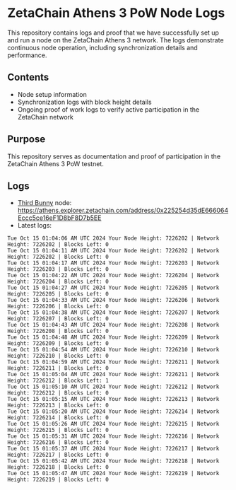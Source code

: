 # ZetaChain Athens 3 PoW Node Logs
This repository contains logs and proof that we have successfully set up and run a node on the ZetaChain Athens 3 network. The logs demonstrate continuous node operation, including synchronization details and performance.

## Contents
- Node setup information
- Synchronization logs with block height details
- Ongoing proof of work logs to verify active participation in the ZetaChain network

## Purpose
This repository serves as documentation and proof of participation in the ZetaChain Athens 3 PoW testnet.

## Logs

- [Third Bunny](https://thirdbunny.xyz/) node: https://athens.explorer.zetachain.com/address/0x225254d35dE666064Eccc5ce16eF1D8bF8D7b5EE
- Latest logs:
```
Tue Oct 15 01:04:06 AM UTC 2024 Your Node Height: 7226202 | Network Height: 7226202 | Blocks Left: 0
Tue Oct 15 01:04:11 AM UTC 2024 Your Node Height: 7226202 | Network Height: 7226202 | Blocks Left: 0
Tue Oct 15 01:04:17 AM UTC 2024 Your Node Height: 7226203 | Network Height: 7226203 | Blocks Left: 0
Tue Oct 15 01:04:22 AM UTC 2024 Your Node Height: 7226204 | Network Height: 7226204 | Blocks Left: 0
Tue Oct 15 01:04:27 AM UTC 2024 Your Node Height: 7226205 | Network Height: 7226205 | Blocks Left: 0
Tue Oct 15 01:04:33 AM UTC 2024 Your Node Height: 7226206 | Network Height: 7226206 | Blocks Left: 0
Tue Oct 15 01:04:38 AM UTC 2024 Your Node Height: 7226207 | Network Height: 7226207 | Blocks Left: 0
Tue Oct 15 01:04:43 AM UTC 2024 Your Node Height: 7226208 | Network Height: 7226208 | Blocks Left: 0
Tue Oct 15 01:04:48 AM UTC 2024 Your Node Height: 7226209 | Network Height: 7226209 | Blocks Left: 0
Tue Oct 15 01:04:54 AM UTC 2024 Your Node Height: 7226210 | Network Height: 7226210 | Blocks Left: 0
Tue Oct 15 01:04:59 AM UTC 2024 Your Node Height: 7226211 | Network Height: 7226211 | Blocks Left: 0
Tue Oct 15 01:05:04 AM UTC 2024 Your Node Height: 7226211 | Network Height: 7226212 | Blocks Left: 1
Tue Oct 15 01:05:10 AM UTC 2024 Your Node Height: 7226212 | Network Height: 7226212 | Blocks Left: 0
Tue Oct 15 01:05:15 AM UTC 2024 Your Node Height: 7226213 | Network Height: 7226213 | Blocks Left: 0
Tue Oct 15 01:05:20 AM UTC 2024 Your Node Height: 7226214 | Network Height: 7226214 | Blocks Left: 0
Tue Oct 15 01:05:26 AM UTC 2024 Your Node Height: 7226215 | Network Height: 7226215 | Blocks Left: 0
Tue Oct 15 01:05:31 AM UTC 2024 Your Node Height: 7226216 | Network Height: 7226216 | Blocks Left: 0
Tue Oct 15 01:05:37 AM UTC 2024 Your Node Height: 7226217 | Network Height: 7226217 | Blocks Left: 0
Tue Oct 15 01:05:42 AM UTC 2024 Your Node Height: 7226218 | Network Height: 7226218 | Blocks Left: 0
Tue Oct 15 01:05:47 AM UTC 2024 Your Node Height: 7226219 | Network Height: 7226219 | Blocks Left: 0
```
